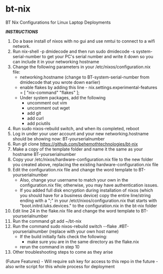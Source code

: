 # bt-nix
BT Nix Configurations for Linux Laptop Deployments

***INSTRUCTIONS***
1. Do a base install of nixos with no gui and use nmtui to connect to a wifi network.
2. Run nix-shell -p dmidecode and then run sudo dmidecode -s system-serial-number to get your PC's serial number and write it down so you can include it in your networking hostname
3. Change the following parameters in your /etc/nixos/configuration.nix file:
    - networking.hostname (change to BT-system-serial-number from dmidecode that you wrote down earlier)
    - enable flakes by adding this line - nix.settings.experimental-features = [ "nix-command" "flakes" ]; 
    - Under system packages, add the following
        - uncomment out vim
        - uncomment out wget
        - add git
        - add curl
        - add pciutils
4. Run sudo nixos-rebuild switch, and when its completed, reboot
5. Log in under your user account and your new networking.hostname should be showing now: BT-yourserialnumber
6. Run git clone https://github.com/behemothtechnologies/bt-nix
7. Make a copy of the template folder and name it the same as your hostname BT-yourserialnumber
8. Copy your /etc/nixos/hardware-configuration.nix file to the new folder you created above, replacing the existing hardware-configuration.nix file
9. Edit the configuration.nix file and change the word template to BT-yourserialnumber
    - Also, change your username to match your own in the configuration.nix file; otherwise, you may have authentication issues.
    - If you added full disk encryption during installation of nixos (which you should have for a business device) copy the entire line/string ending with a ";" in your /etct/nixos/configuration.nix that starts with  "boot.initrd.luks.devices." to the configuration.nix in the bt-nix folder
11. Edit line 24 in the flake.nix file and change the word template to BT-yourserialnumber
12. Run the command git add ~/bt-nix
13. Run the command sudo nixos-rebuild switch --flake .#BT-yourserialnumber (replace with your own host name)
    - If the build initially fails check the following:
        - make sure you are in the same directory as the flake.nix
    - rerun the command in step 10
14. Other troubleshooting steps to come as they arise

(Future Features) - Will require ssh key for access to this repo in the future
    - also write script for this whole process for deployment
